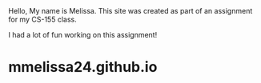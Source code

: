 <link rel="stylesheet" href="style.css">
Hello, My name is Melissa. This site was created as part of an assignment for my CS-155 class.

I had a lot of fun working on this assignment! 
# mmelissa24.github.io
